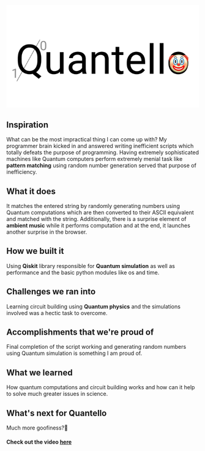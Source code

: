 
![Quantello](https://github.com/RutvikJ77/Quantello/blob/master/assets/quantello.png)

## Inspiration
What can be the most impractical thing I can come up with? My programmer brain kicked in and answered writing inefficient scripts which totally defeats the purpose of programming. Having extremely sophisticated machines like Quantum computers perform extremely menial task like **pattern matching** using random number generation served that purpose of inefficiency. 
## What it does
It matches the entered string by randomly generating numbers using Quantum computations which are then converted to their ASCII equivalent and matched with the string. Additionally, there is a surprise element of **ambient music** while it performs computation and at the end, it launches another surprise in the browser.
## How we built it
Using **Qiskit** library responsible for **Quantum simulation** as well as performance and the basic python modules like os and time.
## Challenges we ran into
Learning circuit building using **Quantum physics** and the simulations involved was a hectic task to overcome.
## Accomplishments that we're proud of
Final completion of the script working and generating random numbers using Quantum simulation is something I am proud of.
## What we learned
How quantum computations and circuit building works and how can it help to solve much greater issues in science.
## What's next for Quantello
Much more goofiness?🤡
#### Check out the video [here](https://youtu.be/U898oH_IZyU)
